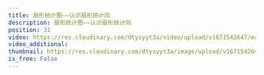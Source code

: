 ```yaml
---
title: 扇形统计图——认识扇形统计同
description: 扇形统计图——认识扇形统计同
position: 31
video: https://res.cloudinary.com/dtysyyt3a/video/upload/v1671542647/easymath/6年级上/07单元扇形统计图/t8ughz0prp510bl5szdh.mp4
video_additional: 
thumbnail: https://res.cloudinary.com/dtysyyt3a/image/upload/v1671542649/easymath/6年级上/07单元扇形统计图/kv9y4aqcvsibhpp8vxkl.png
is_free: False
---
```

